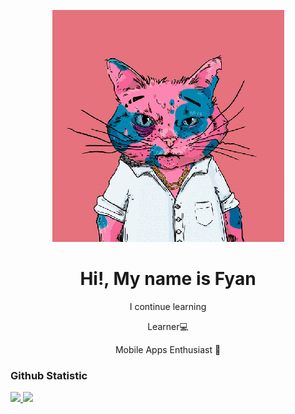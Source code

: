 
<p align="center">
<img src="https://raw.githubusercontent.com/rstsfyn/my_porto/main/img/profile/cat.webp">
</p>

<div align="center">
  <h1>Hi!, My name is Fyan</h1>
</div>

<p align="center">
I continue learning
</p>
<p align="center">
Learner💻
</p>
<p align="center">
Mobile Apps Enthusiast 📱
</p>

### Github Statistic
<p align="left">
<a href="https://github.com/rstsfyn">
  <img height="180em" src="https://github-readme-stats-eight-theta.vercel.app/api?username=rstsfyn&show_icons=true&theme=algolia&include_all_commits=true&count_private=true"/>
  <img height="180em" src="https://github-readme-stats-eight-theta.vercel.app/api/top-langs/?username=rstsfyn&layout=compact&langs_count=8&theme=algolia"/>
</a>
</p>
